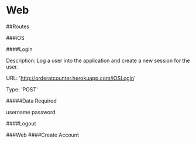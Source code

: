 Web
===
##Routes  

###iOS  

####Login  

Description: Log a user into the application and create a new session for the user.  

URL: 'http://orderatcounter.herokuapp.com/iOSLogin' 

Type: 'POST'  

#####Data Required  

username
password  

####Logout  

###Web
####Create Account